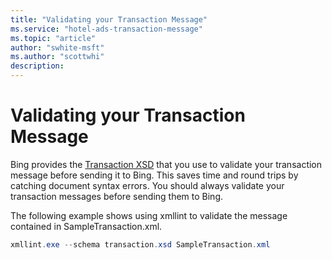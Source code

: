 ```yaml
---
title: "Validating your Transaction Message"
ms.service: "hotel-ads-transaction-message"
ms.topic: "article"
author: "swhite-msft"
ms.author: "scottwhi"
description: 
---
```

# Validating your Transaction Message
Bing provides the [Transaction XSD](https://bhacstatic.blob.core.windows.net/schemas/transaction.xsd) that you use to validate your transaction message before sending it to Bing. This saves time and round trips by catching document syntax errors. You should always validate your transaction messages before sending them to Bing.

The following example shows using xmllint to validate the message contained in SampleTransaction.xml.

```powershell
xmllint.exe --schema transaction.xsd SampleTransaction.xml
```
